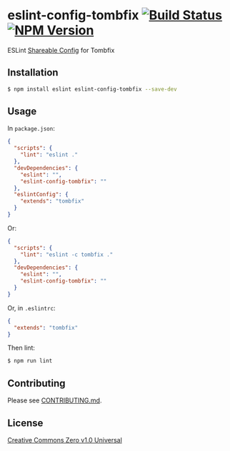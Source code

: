 # eslint-config-tombfix [![Build Status](https://api.travis-ci.org/tombfix/eslint-config.svg?branch=master)](https://travis-ci.org/tombfix/eslint-config) [![NPM Version](http://img.shields.io/npm/v/eslint-config-tombfix.svg)](https://npmjs.org/package/eslint-config-tombfix)

ESLint [Shareable Config](http://eslint.org/docs/developer-guide/shareable-configs) for Tombfix

## Installation

``` sh
$ npm install eslint eslint-config-tombfix --save-dev
```

## Usage

In `package.json`:

``` json
{
  "scripts": {
    "lint": "eslint ."
  },
  "devDependencies": {
    "eslint": "",
    "eslint-config-tombfix": ""
  },
  "eslintConfig": {
    "extends": "tombfix"
  }
}
```

Or:

``` json
{
  "scripts": {
    "lint": "eslint -c tombfix ."
  },
  "devDependencies": {
    "eslint": "",
    "eslint-config-tombfix": ""
  }
}
```

Or, in `.eslintrc`:

``` json
{
  "extends": "tombfix"
}
```

Then lint:

``` sh
$ npm run lint
```

## Contributing

Please see [CONTRIBUTING.md](/CONTRIBUTING.md).

## License

[Creative Commons Zero v1.0 Universal](https://creativecommons.org/publicdomain/zero/1.0/)
